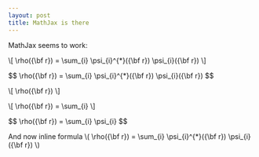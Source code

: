 ```yaml
---
layout: post
title: MathJax is there
---
```


MathJax seems to work:
<!--more-->
\\[
  \rho({\bf r}) = \sum_{i} \psi_{i}^{*}({\bf r}) \psi_{i}({\bf r})
\\]

<div>
$$
  \rho({\bf r}) = \sum_{i} \psi_{i}^{*}({\bf r}) \psi_{i}({\bf r})
$$
</div>

\\[
  \rho({\bf r})
\\]

\\[
  \rho({\bf r}) = \sum_{i}
\\]

<div>
$$
  \rho({\bf r}) = \sum_{i} \psi_{i}
$$
</div>

And now inline formula \\( \rho({\bf r}) = \sum_{i} \psi_{i}^{*}({\bf r}) \psi_{i}({\bf r}) \\)

